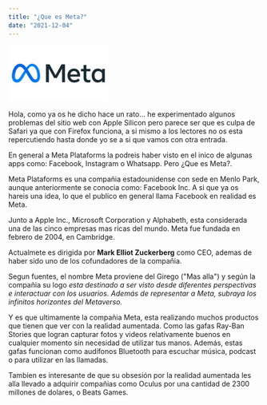 ```yaml
---
title: "¿Que es Meta?"
date: "2021-12-04"
---
```


![](../images/meta-logo.jpg)

Hola, como ya os he dicho hace un rato... he experimentado algunos problemas del sitio web con Apple Silicon pero parece ser que es culpa de Safari ya que con Firefox funciona, a si mismo a los lectores no os esta repercutiendo hasta donde yo se a si que vamos con otra entrada.

En general a Meta Plataforms la podreis haber visto en el inico de algunas apps como: Facebook, Instagram o Whatsapp. Pero ¿Que es Meta?.

Meta Plataforms es una compañia estadounidense con sede en Menlo Park, aunque anteriormente se conocia como: Facebook Inc. A si que ya os hareis una idea, lo que el publico en general llama Facebook en realidad es Meta.

Junto a Apple Inc., Microsoft Corporation y Alphabeth, esta considerada una de las cinco empresas mas ricas del mundo. Meta fue fundada en febrero de 2004, en Cambridge.

Actualmete es dirigida por **Mark Elliot Zuckerberg** como CEO, ademas de haber sido uno de los cofundadores de la compañia.

Segun fuentes, el nombre Meta proviene del Girego ("Mas alla") y según la compañia su logo _esta destinado a ser visto desde diferentes perspectivas e interactuar con los usuarios. Además de representar a Meta, subraya los infinitos horizontes del Metaverso._

Y es que ultimamente la compañia Meta, esta realizando muchos productos que tienen que ver con la realidad aumentada. Como las gafas Ray-Ban Stories que logran capturar fotos y videos relativamente buenos en cualquier momento sin necesidad de utilizar tus manos. Además, estas gafas funcionan como audífonos Bluetooth para escuchar música, podcast o para utilizar en las llamadas.

Tambien es interesante de que su obsesión por la realidad aumentada les alla llevado a adquirir compañias como Oculus por una cantidad de 2300 millones de dolares, o Beats Games.
